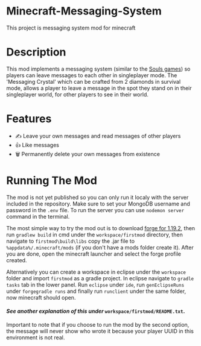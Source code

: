 # Minecraft-Messaging-System

This project is messaging system mod for minecraft

# Description
This mod implements a messaging system (similar to the [Souls games](https://darksouls.fandom.com/wiki/Messages)) so players can leave messages to each other in singleplayer mode. 
The 'Messaging Crystal' which can be crafted from 2 diamonds in survival mode, allows a player to leave a message in the spot they stand on in their singleplayer world, for other players to see in their world.

# Features
- :writing_hand: Leave your own messages and read messages of other players
- :thumbsup: Like messages
- :wastebasket: Permanently delete your own messages from existence

# Running The Mod
The mod is not yet published so you can only run it localy with the server included in the repository. Make sure to set your MongoDB username and password in the ```.env``` file. To run the server you can use ```nodemon server``` command in the terminal.

The most simple way to try the mod out is to download [forge for 1.19.2](https://files.minecraftforge.net/net/minecraftforge/forge/), then run ```gradlew build``` in cmd under the ```workspace/firstmod``` directory, then navigate to ```firstmod\build\libs``` copy the .jar file to ```%appdata%/.minecraft/mods``` (if you don't have a mods folder create it). After you are done, open the minecraft launcher and select the forge profile created.

Alternatively you can create a workspace in eclipse under the ```workspace``` folder and import ```firstmod``` as a gradle project. In eclipse navigate to ```gradle tasks``` tab in the lower panel. Run ```eclipse``` under ```ide```, run ```genEclipseRuns``` under ```forgegradle runs``` and finally run ```runclient``` under the same folder, now minecraft should open.
#### **_See another explanation of this under_ ```workspace/firstmod/README.txt```**.
Important to note that if you choose to run the mod by the second option, the message will never show who wrote it because your player UUID in this environment is not real.
